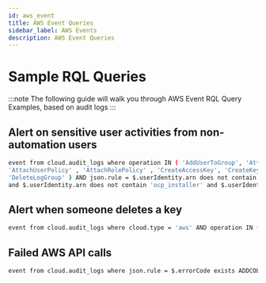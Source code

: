 ```yaml
---
id: aws_event
title: AWS Event Queries
sidebar_label: AWS Events
description: AWS Event Queries
---
```


# Sample RQL Queries

:::note
The following guide will walk you through AWS Event RQL Query Examples, based on audit logs
:::

## Alert on sensitive user activities from non-automation users

```bash
event from cloud.audit_logs where operation IN ( 'AddUserToGroup', 'AttachGroupPolicy', 
'AttachUserPolicy' , 'AttachRolePolicy' , 'CreateAccessKey', 'CreateKeyPair', 'DeleteKeyPair', 
'DeleteLogGroup' ) AND json.rule = $.userIdentity.arn does not contain 'AWSCloudFormation' 
and $.userIdentity.arn does not contain 'ocp_installer' and $.userIdentity.arn does not contain 'automation_user' 
```

## Alert when someone deletes a key

```bash
event from cloud.audit_logs where cloud.type = 'aws' AND operation IN ( 'DeleteAccessKey' ) 
```

## Failed AWS API calls

```bash
event from cloud.audit_logs where json.rule = $.errorCode exists ADDCOLUMN $.errorCode
```
